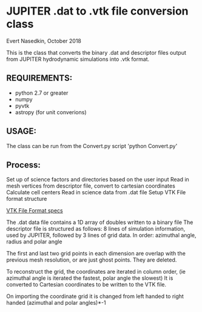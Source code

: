 # JUPITER .dat to .vtk file conversion class

Evert Nasedkin, October 2018

This is the class that converts the binary .dat and descriptor files
output from JUPITER hydrodynamic simulations into .vtk format.

## REQUIREMENTS:
* python 2.7 or greater
* numpy
* pyvtk
* astropy (for unit converions)

## USAGE:
The class can be run from the Convert.py script 'python Convert.py'

## Process:
Set up of  science factors and directories based on the user input
Read in mesh vertices from descriptor file, convert to cartesian coordinates
Calculate cell centers
Read in science data from .dat file
Setup VTK File format structure

[VTK File Format specs](https://www.vtk.org/wp-content/uploads/2015/04/file-formats.pdf)

The .dat data file contains a 1D array of doubles written to a binary file
The descriptor file is structured as follows:
8 lines of simulation information, used by JUPITER, followed by
3 lines of grid data. In order: azimuthal angle, radius and polar angle

The first and last two grid points in each dimension are overlap with the
previous mesh resolution, or are just ghost points. They are deleted.

To reconstruct the grid, the coordinates are iterated in column order,
(ie azimuthal angle is iterated the fastest, polar angle the slowest)
It is converted to Cartesian coordinates to be written to the VTK file.

On importing the coordinate grid it is changed from left handed to right 
handed (azimuthal and polar angles)*-1

